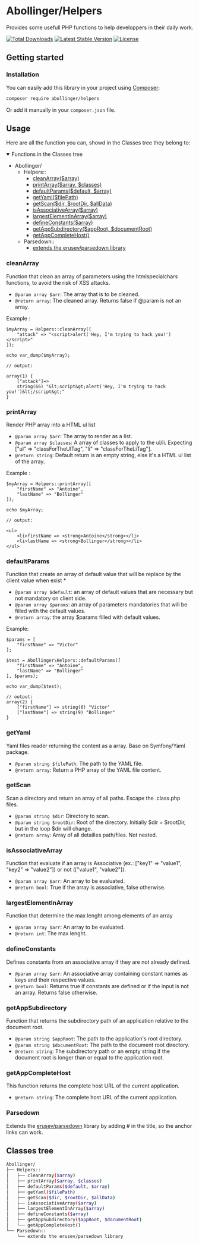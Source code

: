 # Abollinger/Helpers

Provides some usefull PHP functions to help developpers in their daily work.

[![Total Downloads](https://img.shields.io/packagist/dt/abollinger/helpers)](https://packagist.org/packages/abollinger/helpers)
[![Latest Stable Version](https://img.shields.io/packagist/v/abollinger/helpers)](https://packagist.org/packages/abollinger/helpers)
[![License](https://img.shields.io/packagist/l/abollinger/helpers)](https://packagist.org/packages/abollinger/helpers)

## Getting started

### Installation

You can easily add this library in your project using [Composer](https://getcomposer.org/):

```bash
composer require abollinger/helpers
```

Or add it manually in your ```composer.json``` file.

## Usage

Here are all the function you can, showd in the Classes tree they belong to:

<details open="open">
    <summary>Functions in the Classes tree</summary>
    <ul>
        <li>Abollinger/
            <ul>
                <li>Helpers::
                    <ul>
                        <li><a href="#cleanarray">cleanArray($array)</a></li>
                        <li><a href="#printarray">printArray($array, $classes)</a></li>
                        <li><a href="#defaultparams">defaultParams($default, $array)</a></li>
                        <li><a href="#getyaml">getYaml($filePath)</a></li>
                        <li><a href="#getscan">getScan($dir, $rootDir, $allData)</a></li>
                        <li><a href="#isassociativearray">isAssociativeArray($array)</a></li>
                        <li><a href="#largestelementinarray">largestElementInArray($array)</a></li>
                        <li><a href="#defineconstants">defineConstants($array)</a></li>
                        <li><a href="#getAppSubdirectory">getAppSubdirectory($appRoot, $documentRoot)</a></li>
                        <li><a href="#getAppCompleteHost">getAppCompleteHost()</a></li>
                    </ul>
                </li>
                <li>Parsedown::
                    <ul>
                        <li><a href="#erusev/parsedown">extends the erusev/parsedown library</a></li>
                    </ul>
                </li>
            </ul>
        </li>
    </ul>    
</details>

### cleanArray

Function that clean an array of parameters using the htmlspecialchars functions, to avoid the risk of XSS attacks.
* ```@param array $arr```: The array that is to be cleaned.
* ```@return array```: The cleaned array. Returns false if @param is not an array.

Example : 
```
$myArray = Helpers::cleanArray([
    "attack" => "<script>alert('Hey, I'm trying to hack you!')</script>"
]);

echo var_dump($myArray);

// output:

array(1) {
    ["attack"]=>
    string(66) "&lt;script&gt;alert('Hey, I'm trying to hack you!')&lt;/script&gt;"
}
```

### printArray

Render PHP array into a HTML ul list
* ```@param array $arr```: The array to render as a list.
* ```@param array $classes```: A array of classes to apply to the ul/li. Expecting ["ul" => "classForTheUlTag", "li" => "classForTheLiTag"].
* ```@return string```: Default return is an empty string, else it's a HTML ul list of the array.

Example : 
```
$myArray = Helpers::printArray([
    "firstName" => "Antoine",
    "lastName" => "Bollinger"
]);

echo $myArray;

// output:

<ul>
    <li>firstName => <strong>Antoine</strong></li>
    <li>lastName => <strong>Bollinger</strong></li>
</ul>
```

### defaultParams

Function that create an array of default value that will be replace by the client value when exist
* 
* ```@param array $default```: an array of default values that are necessary but not mandatory on client side.
* ```@param array $params```: an array of parameters mandatories that will be filled with the default values.
* ```@return array```: the array $params filled with default values.

Example:
```
$params = [
    "firstName" => "Victor"
];

$test = Abollinger\Helpers::defaultParams([
    "firstName" => "Antoine",
    "lastName" => "Bollinger"
], $params);

echo var_dump($test);

// output:
array(2) {
    ["firstName"] => string(6) "Victor"
    ["lastName"] => string(9) "Bollinger"
}
```

### getYaml

Yaml files reader returning the content as a array. Base on Symfony/Yaml package.
* ```@param string $filePath```: The path to the YAML file.
* ```@return array```: Return a PHP array of the YAML file content.

### getScan

Scan a directory and return an array of all paths. Escape the .class.php files.
* ```@param string $dir```:	Directory to scan.
* ```@param string $rootDir```: Root of the directory. Initially $dir = $rootDir, but in the loop $dir will change.
* ```@return array```: Array of all detailles path/files. Not nested.

### isAssociativeArray

Function that evaluate if an array is Associative (ex.: ["key1" => "value1", "key2" => "value2"]) or not (["value1", "value2"]).
* ```@param array $arr```: An array to be evaluated.
* ```@return bool```: True if the array is associative, false otherwise.

### largestElementInArray

Function that determine the max lenght among elements of an array
* ```@param array $arr```: An array to be evaluated.
* ```@return int```: The max lenght.

### defineConstants

Defines constants from an associative array if they are not already defined.
* ```@param array $arr```: An associative array containing constant names as keys and their respective values.
* ```@return bool```: Returns true if constants are defined or if the input is not an array. Returns false otherwise.

### getAppSubdirectory

Function that returns the subdirectory path of an application relative to the document root.
* ```@param string $appRoot```: The path to the application's root directory.
* ```@param string $documentRoot```: The path to the document root directory.
* ```@return string```: The subdirectory path or an empty string if the document root is longer than or equal to the application root.

### getAppCompleteHost

This function returns the complete host URL of the current application.
* ```@return string```: The complete host URL of the current application.

### Parsedown

Extends the [erusev/parsedown](https://github.com/erusev/parsedown) library by adding # in the title, so the anchor links can work.

## Classes tree

```bash
Abollinger/
├── Helpers::
│   ├── cleanArray($array)
│   ├── printArray($array, $classes)
│   ├── defaultParams($default, $array)
│   ├── getYaml($filePath)
│   ├── getScan($dir, $rootDir, $allData)
│   ├── isAssociativeArray($array)
│   ├── largestElementInArray($array)
│   ├── defineConstants($array)
│   ├── getAppSubdirectory($appRoot, $documentRoot)
│   └── getAppCompleteHost()
└── Parsedown::
    └── extends the erusev/parsedown library
```
